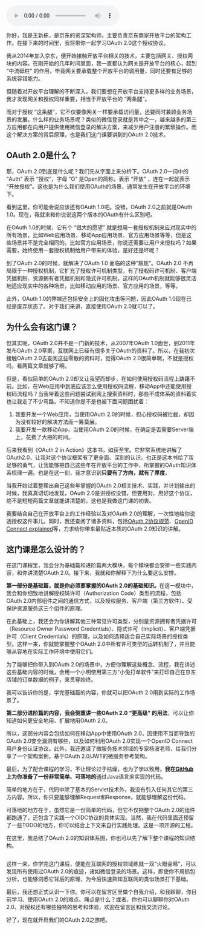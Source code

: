 <audio title="开篇词 _ 为什么要学OAuth 2.0？" src="https://static001.geekbang.org/resource/audio/0d/74/0d59343047d05a6efbc44fd877cdf474.mp3" controls="controls"></audio> 
<p>你好，我是王新栋，是京东的资深架构师，主要负责京东商家开放平台的架构工作。在接下来的时间里，我将带你一起学习OAuth 2.0这个授权协议。</p><p>我从2014年加入京东，便开始接触开放平台相关的技术，主要包括网关、授权两块的内容。在刚开始的几年时间里面，我一直都认为网关是开放平台的核心，起到 “中流砥柱” 的作用，毕竟网关要承载整个开放平台的调用量，同时还要有足够的系统容错能力。</p><p>但随着对开放平台理解的不断深入，我们要想在开放平台支持更多样的业务场景，我才发现网关和授权同样重要，相当于开放平台的 “两条腿”。</p><p>而对于授权 “这条腿”，它不仅要像网关一样要承载访问量，还要同时兼顾业务场景的发展。什么样的业务场景呢？类似的微信登录就是其中之一，越来越多的第三方应用都在向用户提供使用微信登录的解决方案，来减少用户注册的繁琐操作。而这个解决方案的背后原理，也是我们这门课要讲到的OAuth 2.0技术。</p><h2>OAuth 2.0是什么？</h2><p>那，OAuth 2.0到底是什么呢？我们先从字面上来分析下。OAuth 2.0一词中的 “Auth” 表示 “授权”，字母 “O” 是Open的简称，表示 “开放” ，连在一起就表示 “开放授权”。这也是为什么我们使用OAuth的场景，通常发生在开放平台的环境下。</p><!-- [[[read_end]]] --><p>看到这里，你可能会说应该还有OAuth 1.0吧。没错，OAuth 2.0之前就是OAuth 1.0。现在，我就来和你说说这两个版本的OAuth有什么区别吧。</p><p>在OAuth 1.0的时候，它有个 “很大的愿望” 就是想用一套授权机制来应对现实中的所有场景，比如Web应用场景、移动App应用场景、官方应用场景等等，但是这些场景并不是完全相同的。比如官方应用场景，你说还需要让用户来授权吗？如果需要，始终使用一套授权机制给用户带来的体验，是好还是坏呢？</p><p>到了OAuth 2.0的时候，就解决了OAuth 1.0 面临的这种“尴尬”。OAuth 2.0 不再局限于一种授权机制，它扩充了授权许可机制类型，有了授权码许可机制、客户端凭据机制、资源拥有者凭据机制和隐式许可机制。这样的OAuth机制就能够很灵活地适应现实中的各种场景，比如移动应用的场景、官方应用的场景，等等。</p><p>此外，OAuth 1.0的弊端还包括安全上的固化攻击等问题，因此OAuth 1.0现在已经是废弃状态了。对于我们来讲，直接使用OAuth 2.0就可以了。</p><h2>为什么会有这门课？</h2><p>但其实呢，OAuth 2.0并不是一门新的技术，从2007年OAuth 1.0面世，到2011年发布OAuth 2.0草案，互联网上已经有很多关于OAuth的资料了。所以，在我初次接触OAuth 2.0去查阅这些零散的资料时，觉得OAuth 2.0很简单啊，不就是授权吗，看两篇文章就够了啊。</p><p>但是，看似简单的OAuth 2.0却又让我望而却步，在如何使用授权码流程上踌躇不前。比如，在Web应用中到底应该怎么使用授权码流程，移动App中还能使用授权码流程吗？当我带着这些问题尝试到网上搜索资料时，那些不成体系的资料着实也让我走了不少弯路。不知道你是不是也被下面问题困扰着：</p><ol>
<li>我要开发一个Web应用，当使用OAuth 2.0的时候，担心授权码被拦截，却因为没有较好的解决方法而一筹莫展。</li>
<li>我要开发一款移动App，当使用OAuth 2.0的时候，在确定是否需要Server端上，花费了大把的时间。</li>
</ol><p>后来我看到《OAuth 2 in Action》这本书，如获至宝。它非常系统地讲解了OAuth2.0，让我对这个协议框架有了更全面、深刻的认识。也正是这本书给了我足够的勇气，让我能够把自己这些年在开放平台的工作中，所掌握的OAuth知识体系梳理一遍。也是在这一刻，我才意识到<strong>只要有了方向，就有了厚度</strong>。</p><p>当我开始试着整理出自己这些年掌握的OAuth 2.0相关技术、实践，并计划输出的时候，我真真切切地发现，OAuth 2.0是讲授权没错，但要用对、用好这个协议，绝不是短短两篇文章就能讲清楚的。这也是我做这门课的初衷。</p><p>我要结合自己在开放平台上的工作经验以及对OAuth 2.0的理解，一次性地给你说透授权这件事儿。同时，我还查阅了诸多资料，包括<a href="https://tools.ietf.org/wg/oauth/">OAuth 2协议规范</a>、<a href="https://connect2id.com/assets/oidc-explained.pdf">OpenID Connect explained</a>等，力求给你带来最贴近本质的OAuth 2.0知识的讲解。</p><h2>这门课是怎么设计的？</h2><p>在这门课程里，我会分为基础篇和进阶篇两大模块，每个模块都会安排一些实践内容，和你讲清楚OAuth 2.0。接下来，我就和你解释下为什么要这么安排。</p><p><strong>第一部分是基础篇，就是你必须要掌握的OAuth 2.0的基础知识。</strong>在这一模块中，我会和你细致地讲解授权码许可（Authorization Code）类型的流程，包括OAuth 2.0内部组件之间的通信方式，以及授权服务、客户端（第三方软件）、受保护资源服务这三个组件的原理。</p><p>在此基础上，我还会为你讲解其他三种常见许可类型，分别是资源拥有者凭据许可（Resource Owner Password Credentials）、隐式许可（Implicit）、客户端凭据许可（Client Credentials）的原理，以及如何选择适合自己实际场景的授权类型。这样一来，你就能掌握整个OAuth 2.0中所有许可类型的运转机制了，并且能够从容地在实际工作环境中使用它们。</p><p>为了能够把你带入到OAuth 2.0的场景中，方便你理解这些概念、流程，我在讲述这些基础内容的时候，会用一个小明使用第三方“小兔打单软件”来打印自己在京东店铺的订单数据的例子，来贯穿始终。</p><p>我可以告诉你的是，学完基础篇的内容，你就可以把OAuth 2.0用到实际的工作场景了。</p><p><strong>第二部分进阶篇的内容，我会侧重讲一些OAuth 2.0 “更高级” 的用法</strong>，可以让你知道如何更安全地用、扩展地用OAuth 2.0。</p><p>所以，这部分内容会包括如何在移动App中使用OAuth 2.0，因使用不当而导致的OAuth 2.0安全漏洞有哪些，以及如何利用OAuth 2.0实现一个OpenID Connect用户身份认证协议。此外，我还邀请了微服务技术领域的专家杨波老师，给我们分享了一个架构案例，基于OAuth 2.0/JWT的微服务参考架构。</p><p>最后，为了配合课程的学习，不让理论过于枯燥，也为了学以致用，<strong>我在<a href="https://github.com/xindongbook/oauth2-code">GitHub</a>上为你准备了一份非常简单、可落地的</strong>通过Java语言来实现的代码。</p><p>简单的地方在于，代码中除了基本的Servlet技术外，我没有引入任何其它的第三方内容。所以，你只要能够理解Request和Response，就能够理解这份代码。</p><p>可落地的地方在于，虽然它是一份简单的代码，但它不仅把整个OAuth 2.0的组件都跑通了，还包含了实践一个OIDC协议的具体实现。当然，我在代码里面还预留了一些TODO的地方，你可以结合上下文来自行实践处理。这是一项开源的工程。</p><p>在这里，我总结了OAuth 2.0的知识体系图，你也可以先了解下整个课程的知识结构。</p><p><img src="https://static001.geekbang.org/resource/image/96/08/969e0e39d327d109ab23e794a4263708.jpg" alt=""></p><p>这样一来，你学完这门课后，便能在互联网的授权领域练就一双“火眼金睛”，可以发现所有使用过OAuth 2.0的痕迹，诸如微信登录的场景。这样，即使你不用抓包分析，也能够洞悉它背后的原理，为今后快速熟知互联网的类似场景打下基础。</p><p>最后，我还想正式认识一下你。你可以在留言区里做个自我介绍，和我聊聊，你目前学习、使用OAuth 2.0的难点、痛点是什么？或者，你也可以聊聊你对OAuth 2.0、对授权还有哪些独特的思考和体验，欢迎在留言区和我交流讨论。</p><p>好了，现在就开启我们的OAuth 2.0之旅吧。</p>